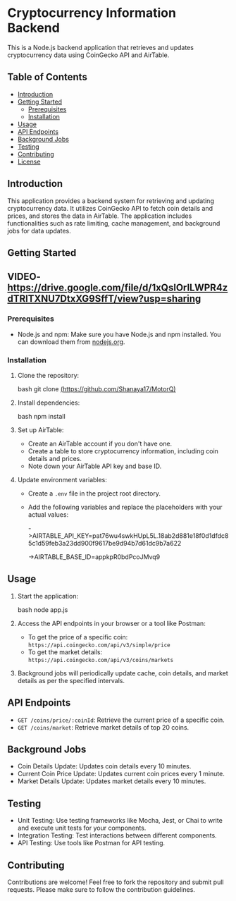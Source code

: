 # Cryptocurrency Information Backend

This is a Node.js backend application that retrieves and updates cryptocurrency data using CoinGecko API and AirTable.

## Table of Contents

- [Introduction](#introduction)
- [Getting Started](#getting-started)
  - [Prerequisites](#prerequisites)
  - [Installation](#installation)
- [Usage](#usage)
- [API Endpoints](#api-endpoints)
- [Background Jobs](#background-jobs)
- [Testing](#testing)
- [Contributing](#contributing)
- [License](#license)

## Introduction

This application provides a backend system for retrieving and updating cryptocurrency data. It utilizes CoinGecko API to fetch coin details and prices, and stores the data in AirTable. The application includes functionalities such as rate limiting, cache management, and background jobs for data updates.

## Getting Started
## VIDEO-https://drive.google.com/file/d/1xQslOrILWPR4zdTRlTXNU7DtxXG9SffT/view?usp=sharing

### Prerequisites

- Node.js and npm: Make sure you have Node.js and npm installed. You can download them from [nodejs.org](https://nodejs.org/).

### Installation

1. Clone the repository:

   bash
   git clone [(https://github.com/Shanaya17/MotorQ)](https://github.com/Shanaya17/MotorQ.git)
  
   

2. Install dependencies:

   bash
   npm install
   

3. Set up AirTable:
   - Create an AirTable account if you don't have one.
   - Create a table to store cryptocurrency information, including coin details and prices.
   - Note down your AirTable API key and base ID.

4. Update environment variables:
   - Create a `.env` file in the project root directory.
   - Add the following variables and replace the placeholders with your actual values:

     
     ->AIRTABLE_API_KEY=pat76wu4swkHUpL5L.18ab2d881e18f0d1dfdc85c1d59feb3a23dd900f9617be9d94b7d61dc9b7a622
     
     ->AIRTABLE_BASE_ID=appkpR0bdPcoJMvq9
     

## Usage

1. Start the application:

   bash
   node app.js
   

2. Access the API endpoints in your browser or a tool like Postman:
   - To get the price of a specific coin: `https://api.coingecko.com/api/v3/simple/price`
   - To get the market details: `https://api.coingecko.com/api/v3/coins/markets`

3. Background jobs will periodically update cache, coin details, and market details as per the specified intervals.

## API Endpoints

- `GET /coins/price/:coinId`: Retrieve the current price of a specific coin.
- `GET /coins/market`: Retrieve market details of top 20 coins.

## Background Jobs

- Coin Details Update: Updates coin details every 10 minutes.
- Current Coin Price Update: Updates current coin prices every 1 minute.
- Market Details Update: Updates market details every 10 minutes.

## Testing

- Unit Testing: Use testing frameworks like Mocha, Jest, or Chai to write and execute unit tests for your components.
- Integration Testing: Test interactions between different components.
- API Testing: Use tools like Postman for API testing.
## Contributing

Contributions are welcome! Feel free to fork the repository and submit pull requests. Please make sure to follow the contribution guidelines.

```
